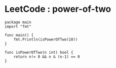 # LeetCode : power-of-two

```
package main
import "fmt"

func main() {
    fmt.Println(isPowerOfTwo(10))
}

func isPowerOfTwo(n int) bool {
    return n!= 0 && n & (n-1) == 0
}
```

